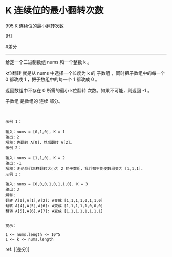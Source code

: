 # K 连续位的最小翻转次数

995.K 连续位的最小翻转次数

[H]

#差分 

---


给定一个二进制数组 nums 和一个整数 k 。

k位翻转 就是从 nums 中选择一个长度为 k 的 子数组 ，同时把子数组中的每一个 0 都改成 1 ，把子数组中的每一个 1 都改成 0 。

返回数组中不存在 0 所需的最小 k位翻转 次数。如果不可能，则返回 -1 。

子数组 是数组的 连续 部分。

 
```
示例 1：

输入：nums = [0,1,0], K = 1
输出：2
解释：先翻转 A[0]，然后翻转 A[2]。
示例 2：

输入：nums = [1,1,0], K = 2
输出：-1
解释：无论我们怎样翻转大小为 2 的子数组，我们都不能使数组变为 [1,1,1]。
示例 3：

输入：nums = [0,0,0,1,0,1,1,0], K = 3
输出：3
解释：
翻转 A[0],A[1],A[2]: A变成 [1,1,1,1,0,1,1,0]
翻转 A[4],A[5],A[6]: A变成 [1,1,1,1,1,0,0,0]
翻转 A[5],A[6],A[7]: A变成 [1,1,1,1,1,1,1,1]
 

提示：

1 <= nums.length <= 10^5
1 <= k <= nums.length
```

ref: [[差分]]